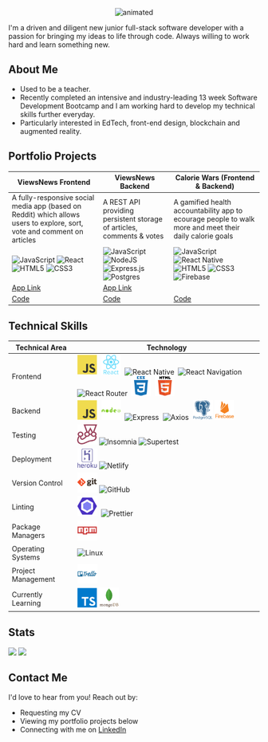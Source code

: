 <p align="center">
  <img src="https://user-images.githubusercontent.com/104854014/198152292-73da9b47-382b-48a3-95bc-b06bf5986352.gif" alt="animated" />
</p>

I'm a driven and diligent new junior full-stack software developer with a passion for bringing my ideas to life through code. Always willing to work hard and learn something new. 

## About Me

* Used to be a teacher. 
* Recently completed an intensive and industry-leading 13 week Software Development Bootcamp and I am working hard to develop my technical skills further everyday. 
* Particularly interested in EdTech, front-end design, blockchain and augmented reality.      

## Portfolio Projects

| ViewsNews Frontend | ViewsNews Backend | Calorie Wars (Frontend & Backend) |
| --- | --- | --- |
| A fully-responsive social media app (based on Reddit) which allows users to explore, sort, vote and comment on articles | A REST API providing persistent storage of articles, comments & votes | A gamified health accountability app to ecourage people to walk more and meet their daily calorie goals |
| ![JavaScript](https://img.shields.io/badge/javascript-%23323330.svg?style=for-the-badge&logo=javascript&logoColor=%23F7DF1E) ![React](https://img.shields.io/badge/react-%2320232a.svg?style=for-the-badge&logo=react&logoColor=%2361DAFB) ![HTML5](https://img.shields.io/badge/html5-%23E34F26.svg?style=for-the-badge&logo=html5&logoColor=white) ![CSS3](https://img.shields.io/badge/css3-%231572B6.svg?style=for-the-badge&logo=css3&logoColor=white) | ![JavaScript](https://img.shields.io/badge/javascript-%23323330.svg?style=for-the-badge&logo=javascript&logoColor=%23F7DF1E) ![NodeJS](https://img.shields.io/badge/node.js-6DA55F?style=for-the-badge&logo=node.js&logoColor=white) ![Express.js](https://img.shields.io/badge/express.js-%23404d59.svg?style=for-the-badge&logo=express&logoColor=%2361DAFB) ![Postgres](https://img.shields.io/badge/postgres-%23316192.svg?style=for-the-badge&logo=postgresql&logoColor=white) | ![JavaScript](https://img.shields.io/badge/javascript-%23323330.svg?style=for-the-badge&logo=javascript&logoColor=%23F7DF1E) ![React Native](https://img.shields.io/badge/react_native-%2320232a.svg?style=for-the-badge&logo=react&logoColor=%2361DAFB) ![HTML5](https://img.shields.io/badge/html5-%23E34F26.svg?style=for-the-badge&logo=html5&logoColor=white) ![CSS3](https://img.shields.io/badge/css3-%231572B6.svg?style=for-the-badge&logo=css3&logoColor=white) ![Firebase](https://img.shields.io/badge/firebase-%23039BE5.svg?style=for-the-badge&logo=firebase) | 
| [App Link](https://viewsnews.netlify.app/) | [App Link](https://nc-news-application.herokuapp.com/api) |  |
| [Code](https://github.com/GeoMx2022/fe-nc-news) | [Code](https://github.com/GeoMx2022/backend-project-nc-news) | [Code](https://github.com/GeoMx2022/calorie-wars-project) |

## Technical Skills

| Technical Area | Technology |
| -------------- | ---------- |
| Frontend | <img src="https://github.com/devicons/devicon/blob/master/icons/javascript/javascript-original.svg" title="JavaScript" alt="JavaScript" width="40" height="40"/>&nbsp; <img src="https://github.com/devicons/devicon/blob/master/icons/react/react-original-wordmark.svg" title="React" alt="React" width="40" height="40"/>&nbsp; <img src="https://external-content.duckduckgo.com/iu/?u=https%3A%2F%2Fraw.githubusercontent.com%2Fkristerkari%2Freact-native-svg-transformer%2FHEAD%2Fimages%2Freact-native-logo.png&f=1&nofb=1&ipt=944efd45b3af6e11be41b41e0707a43acb7314339c8a06807e8f91138333993f&ipo=images" title="React Native" alt="React Native" width="40" height="40"/>&nbsp; <img src="https://polyakovdmitriy.ru/wp-content/uploads/2020/02/1_OVxQLX_4Zr78m9YRW-FLqg-800x457.jpeg" title="React Navigation" alt="React Navigation" width="70" height="40"/>&nbsp; <img src="https://i1.wp.com/keyholesoftware.com/wp-content/uploads/React-Router.jpg?fit=700%2C400&ssl=1" title="React Router" alt="React Router" width="70" height="40"/>&nbsp; <img src="https://github.com/devicons/devicon/blob/master/icons/css3/css3-plain-wordmark.svg"  title="CSS3" alt="CSS" width="40" height="40"/>&nbsp; <img src="https://raw.githubusercontent.com/devicons/devicon/1119b9f84c0290e0f0b38982099a2bd027a48bf1/icons/html5/html5-original-wordmark.svg" title="HTML5" alt="HTML" width="40" height="40"/>&nbsp; |
| Backend | <img src="https://github.com/devicons/devicon/blob/master/icons/javascript/javascript-original.svg" title="JavaScript" alt="JavaScript" width="40" height="40"/>&nbsp; <img src="https://raw.githubusercontent.com/devicons/devicon/1119b9f84c0290e0f0b38982099a2bd027a48bf1/icons/nodejs/nodejs-plain-wordmark.svg" title="NodeJS" alt="NodeJS" width="40" height="40"/>&nbsp; <img src="https://virtualdesignfactory.com.au/content/images/2020/05/express.png" title="Express" alt="Express" width="70" height="40"/>&nbsp; <img src="https://media.vlpt.us/images/zofqofhtltm8015/post/10f9a3b9-114d-4ba9-a903-49c122bbe25d/image.png" title="Axios" alt="Axios" width="80" height="40"/>&nbsp; <img src="https://raw.githubusercontent.com/devicons/devicon/1119b9f84c0290e0f0b38982099a2bd027a48bf1/icons/postgresql/postgresql-plain-wordmark.svg" title="PostgreSQL" alt="PostgreSQL" width="40" height="40"/> <img src="https://github.com/devicons/devicon/blob/master/icons/firebase/firebase-plain-wordmark.svg" title="Firebase" alt="Firebase" width="40" height="40"/>&nbsp; |
| Testing | <img src="https://raw.githubusercontent.com/devicons/devicon/1119b9f84c0290e0f0b38982099a2bd027a48bf1/icons/jest/jest-plain.svg" title="Jest" alt="Jest" width="40" height="40"/> <img src="https://crackedroots.com/wp-content/uploads/2021/07/34.jpg" title="Insomnia" alt="Insomnia" width="40" height="40"/> <img src="https://user-images.githubusercontent.com/104854014/198576987-6aa9d20f-35c1-4c29-8339-24a9cd50ec60.png" title="Supertest" alt="Supertest" width="40" height="40"/> |
| Deployment | <img src="https://raw.githubusercontent.com/devicons/devicon/1119b9f84c0290e0f0b38982099a2bd027a48bf1/icons/heroku/heroku-original-wordmark.svg" title="Heroku" alt="Heroku" width="40" height="40"/> <img src="https://ml32ltopxlgp.i.optimole.com/j9-pdEk-N5agNEk6/w:auto/h:auto/q:75/https://www.blackcreeper.com/wp-content/uploads/2020/04/netlify-logo.png" title="Netlify" alt="Netlify" width="70" height="40"/> |
| Version Control | <img src="https://github.com/devicons/devicon/blob/master/icons/git/git-original-wordmark.svg" title="Git" alt="Git" width="40" height="40"/> <img src="https://www.kindpng.com/picc/m/128-1280192_github-logo-png-github-png-transparent-png.png" title="GitHub" alt="GitHub" width="40" height="40"/> |
| Linting | <img src="https://raw.githubusercontent.com/devicons/devicon/1119b9f84c0290e0f0b38982099a2bd027a48bf1/icons/eslint/eslint-original.svg" tite="ESLint" alt="ESLint" width="40" height="40"/>&nbsp; <img src="https://i.pinimg.com/originals/72/ab/d8/72abd8652ddf8236dda1d317bac537f9.png" tite="Prettier" alt="Prettier" width="40" height="40"/>&nbsp; |
| Package Managers | <img src="https://raw.githubusercontent.com/devicons/devicon/1119b9f84c0290e0f0b38982099a2bd027a48bf1/icons/npm/npm-original-wordmark.svg" title="Npm" alt="Npm" width="40" height="40"/> |
| Operating Systems | <img src="https://jmeastern.com/wp-content/uploads/2017/06/Linux-Logo-300x300.png" title="Linux" alt="Linux" width="40" height="40"/> |
| Project Management | <img src="https://raw.githubusercontent.com/devicons/devicon/1119b9f84c0290e0f0b38982099a2bd027a48bf1/icons/trello/trello-plain-wordmark.svg" title="Trello" alt="Trello" width="40" height="40"/> |
| Currently Learning | <img src="https://raw.githubusercontent.com/devicons/devicon/1119b9f84c0290e0f0b38982099a2bd027a48bf1/icons/typescript/typescript-original.svg" title="Typescript" alt="Typescript" width="40" height="40"/> <img src="https://raw.githubusercontent.com/devicons/devicon/1119b9f84c0290e0f0b38982099a2bd027a48bf1/icons/mongodb/mongodb-original-wordmark.svg" title="MongoDB" alt="MongoDB" width="40" height="40"/> |

## Stats

<p align="left">
  <img width="49.5%" src="https://github-readme-streak-stats.herokuapp.com/?user=geomx2022&theme=highcontrast&date_format=M%20j%5B%2C%20Y%5D"> 
  <img width="49.5%" src="https://github-readme-stats.vercel.app/api?username=geomx2022&show_icons=true&theme=highcontrast">
</p>

## Contact Me

I'd love to hear from you! Reach out by:  
* Requesting my CV  
* Viewing my portfolio projects below  
* Connecting with me on [LinkedIn](https://linkedin.com/in/max-h-294152255)
